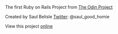 The first Ruby on Rails Project from [The Odin Project](https://www.theodinproject.com/courses/ruby-on-rails/lessons/ruby-on-rails-ruby-on-rails)

Created by Saul Belisle [Twitter](https://twitter.com/saul_good_homie): @saul_good_homie

View this project [online](https://apologetic-mountie-86951.herokuapp.com/)

